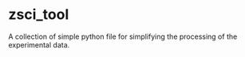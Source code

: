 # zsci_tool
A collection of simple python file for simplifying the processing of the experimental data.
